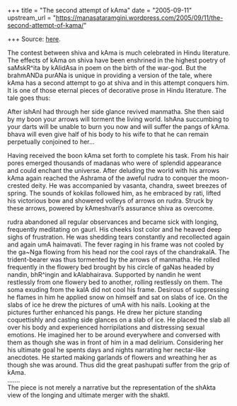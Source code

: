 +++
title = "The second attempt of kAma"
date = "2005-09-11"
upstream_url = "https://manasataramgini.wordpress.com/2005/09/11/the-second-attempt-of-kama/"

+++
Source: [here](https://manasataramgini.wordpress.com/2005/09/11/the-second-attempt-of-kama/).

The contest between shiva and kAma is much celebrated in Hindu
literature. The effects of kAma on shiva have been enshrined in the
highest poetry of saMskR^ita by kAlidAsa in poem on the birth of the
war-god. But the brahmANDa purANa is unique in providing a version of
the tale, where kAma has a second attempt to go at shiva and in this
attempt conquers him. It is one of those eternal pieces of decorative
prose in Hindu literature. The tale goes thus:

After ishAnI had through her side glance revived manmatha. She then said
by my boon your arrows will torment the living world. IshAna succumbing
to your darts will be unable to burn you now and will suffer the pangs
of kAma. bhava will even give half of his body to his wife to that he
can remain perpetually conjoined to her…

Having received the boon kAma set forth to complete his task. From his
hair pores emerged thousands of madanas who were of splendid appearance
and could enchant the universe. After deluding the world with his arrows
kAma again reached the Ashrama of the aweful rudra to conquer the
moon-crested deity. He was accompanied by vasanta, chandra, sweet
breezes of spring. The sounds of kokilas followed him, as he embraced by
rati, lifted his victorious bow and showered volleys of arrows on rudra.
Struck by these arrows, powered by kAmeshvarI’s assurance shiva as
overcome.

rudra abandoned all regular observances and became sick with longing,
frequently meditating on gaurI. His cheeks lost color and he heaved deep
sighs of frustration. He was shedding tears constantly and recollected
again and again umA haimavati. The fever raging in his frame was not
cooled by the ga\~Nga flowing from his head nor the cool rays of the
chandrakalA. The trident-bearer was thus tormented by the arrows of
manmatha. He rolled frequently in the flowery bed brought by his circle
of gaNas headed by nandin, bhR^ingin and kAlabhairava. Supported by
nandin he went restlessly from one flowery bed to another, rolling
restlessly on them. The soma exuding from the kalA did not cool his
frame. Desirous of suppressing he flames in him he applied snow on
himself and sat on slabs of ice. On the slabs of ice he drew the
pictures of umA with his nails. Looking at the pictures further enhanced
his pangs. He drew her picture standing coquettishly and casting side
glances on a slab of ice. He placed the slab all over his body and
experienced horripilations and distressing sexual emotions. He imagined
her to be around everywhere and conversed with them as though she was in
front of him in a mad delirium. Considering her his ultimate goal he
spents days and nights narrating her nectar-like anecdotes. He started
making garlands of flowers and wreathing her as though she was around.
Thus did the great pashupati suffer from the grip of kAma.  
…….  
The piece is not merely a narrative but the representation of the shAkta
view of the longing and ultimate merger with the shaktI.

